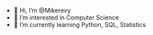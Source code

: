 - 👋 Hi, I’m @Mikerevy
- 👀 I’m interested in Computer Science
- 🌱 I’m currently learning Python, SQL, Statistics


<!---
Mikerevy/Mikerevy is a ✨ special ✨ repository because its `README.md` (this file) appears on your GitHub profile.
You can click the Preview link to take a look at your changes.
--->
